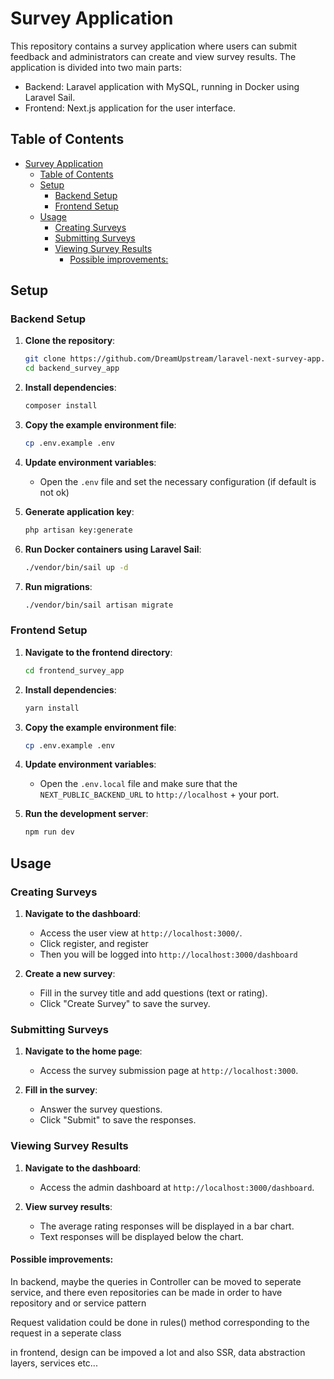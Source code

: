 # Survey Application

This repository contains a survey application where users can submit feedback and administrators can create and view survey results. The application is divided into two main parts:

- Backend: Laravel application with MySQL, running in Docker using Laravel Sail.
- Frontend: Next.js application for the user interface.

## Table of Contents

- [Survey Application](#survey-application)
  - [Table of Contents](#table-of-contents)
  - [Setup](#setup)
    - [Backend Setup](#backend-setup)
    - [Frontend Setup](#frontend-setup)
  - [Usage](#usage)
    - [Creating Surveys](#creating-surveys)
    - [Submitting Surveys](#submitting-surveys)
    - [Viewing Survey Results](#viewing-survey-results)
      - [Possible improvements:](#possible-improvements)

## Setup

### Backend Setup

1. **Clone the repository**:

   ```sh
   git clone https://github.com/DreamUpstream/laravel-next-survey-app.git
   cd backend_survey_app
   ```

2. **Install dependencies**:

   ```sh
   composer install
   ```

3. **Copy the example environment file**:

   ```sh
   cp .env.example .env
   ```

4. **Update environment variables**:

   - Open the `.env` file and set the necessary configuration (if default is not ok)

5. **Generate application key**:

   ```sh
   php artisan key:generate
   ```

6. **Run Docker containers using Laravel Sail**:

   ```sh
   ./vendor/bin/sail up -d
   ```

7. **Run migrations**:
   ```sh
   ./vendor/bin/sail artisan migrate
   ```

### Frontend Setup

1. **Navigate to the frontend directory**:

   ```sh
   cd frontend_survey_app
   ```

2. **Install dependencies**:

   ```sh
   yarn install
   ```

3. **Copy the example environment file**:

   ```sh
   cp .env.example .env
   ```

4. **Update environment variables**:

   - Open the `.env.local` file and make sure that the `NEXT_PUBLIC_BACKEND_URL` to `http://localhost` + your port.

5. **Run the development server**:
   ```sh
   npm run dev
   ```

## Usage

### Creating Surveys

1. **Navigate to the dashboard**:

   - Access the user view at `http://localhost:3000/`.
   - Click register, and register
   - Then you will be logged into `http://localhost:3000/dashboard`

2. **Create a new survey**:
   - Fill in the survey title and add questions (text or rating).
   - Click "Create Survey" to save the survey.

### Submitting Surveys

1. **Navigate to the home page**:

   - Access the survey submission page at `http://localhost:3000`.

2. **Fill in the survey**:
   - Answer the survey questions.
   - Click "Submit" to save the responses.

### Viewing Survey Results

1. **Navigate to the dashboard**:

   - Access the admin dashboard at `http://localhost:3000/dashboard`.

2. **View survey results**:
   - The average rating responses will be displayed in a bar chart.
   - Text responses will be displayed below the chart.

#### Possible improvements:

In backend, maybe the queries in Controller can be moved to seperate service, and there even repositories can be made in order to have repository and or service pattern

Request validation could be done in rules() method corresponding to the request in a seperate class

in frontend, design can be impoved a lot and also SSR, data abstraction layers, services etc...
